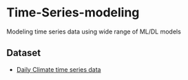 # Time-Series-modeling
Modeling time series data using wide range of ML/DL models


## Dataset
* [Daily Climate time series data](https://www.kaggle.com/datasets/sumanthvrao/daily-climate-time-series-data)

